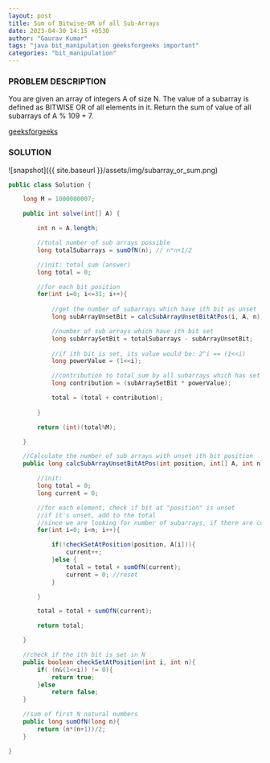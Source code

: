 ```yaml
---
layout: post
title: Sum of Bitwise-OR of all Sub-Arrays
date: 2023-04-30 14:15 +0530
author: "Gaurav Kumar"
tags: "java bit_manipulation geeksforgeeks important"
categories: "bit_manipulation"
---
```


### PROBLEM DESCRIPTION

You are given an array of integers A of size N.
The value of a subarray is defined as BITWISE OR of all elements in it.
Return the sum of value of all subarrays of A % 109 + 7.

[geeksforgeeks](https://www.geeksforgeeks.org/sum-of-bitwise-or-of-all-subarrays-of-a-given-array-set-2/)

### SOLUTION

![snapshot]({{ site.baseurl }}/assets/img/subarray_or_sum.png)

```java
public class Solution {

    long M = 1000000007;

    public int solve(int[] A) {

        int n = A.length;

        //total number of sub arrays possible
        long totalSubarrays = sumOfN(n); // n*n+1/2

        //init: total sum (answer)
        long total = 0;

        //for each bit position
        for(int i=0; i<=31; i++){
            
            //get the number of subarrays which have ith bit as unset
            long subArrayUnsetBit = calcSubArrayUnsetBitAtPos(i, A, n);

            //number of sub arrays which have ith bit set
            long subArraySetBit = totalSubarrays - subArrayUnsetBit;
            
            //if ith bit is set, its value would be: 2^i == (1<<i)
            long powerValue = (1<<i);

            //contribution to total sum by all subarrays which has set bit at ith position
            long contribution = (subArraySetBit * powerValue);

            total = (total + contribution);
    
        }

        return (int)(total%M);

    }

    //Calculate the number of sub arrays with unset ith bit position
    public long calcSubArrayUnsetBitAtPos(int position, int[] A, int n){

        //init:
        long total = 0;
        long current = 0;

        //for each element, check if bit at "position" is unset
        //if it's unset, add to the total
        //since we are looking for number of subarrays, if there are continuous unset bit position, the number of subarrays will depend on it as well. See the explanation in the image
        for(int i=0; i<n; i++){

            if(!checkSetAtPosition(position, A[i])){
                current++;
            }else {
                total = total + sumOfN(current);
                current = 0; //reset
            }

        }

        total = total + sumOfN(current);

        return total;

    }

    //check if the ith bit is set in N
    public boolean checkSetAtPosition(int i, int n){
        if( (n&(1<<i)) != 0){
            return true;
        }else
            return false;
    }

    //sum of first N natural numbers
    public long sumOfN(long n){
        return (n*(n+1))/2;
    }

}
```
